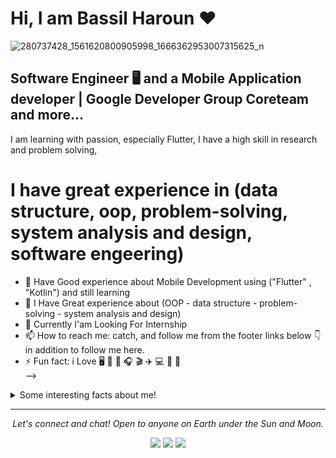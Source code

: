 # Hi, I am Bassil Haroun ❤️
![280737428_1561620800905998_1666362953007315625_n](https://user-images.githubusercontent.com/81447239/174095460-c72e414c-0612-4184-8b46-bee5873ee6a0.jpg)

## Software Engineer 🖥️ and a Mobile Application developer | Google Developer Group Coreteam and more...

I am learning with passion, especially Flutter, I have a high skill in research and problem solving,
# I have great experience in (data structure, oop, problem-solving, system analysis and design, software engeering)

- 🔭 Have Good experience about Mobile Development using ("Flutter" , "Kotlin") and still learning
- 🌱 I Have Great experience about (OOP - data structure - problem-solving - system analysis and design)
- 📝 Currently I'am Looking For Internship
- 📫 How to reach me: catch, and follow me from the footer links below 👇 in addition to follow me here.
- ⚡ Fun fact: i Love 🖥️ 🍤 🎨 🎧 🎬  ✈️ 💻 📱 📸  
-->
<details>
  <summary>Some interesting facts about me!</summary>
  <br>


  - While Coding, Listening Qur'an and developing useful code. ⭐️

  - Watchin Youtube, Reading Books, Action, Comics,scientific Fiction.

  - Learning programming and getting knowledge about Android & Data science.

![My github stats](https://github-readme-stats.vercel.app/api?username=bassilharoun&show_icons=true)
  
![Most Used Languages](https://github-readme-stats.vercel.app/api/top-langs/?username=bassilharoun)
  
![Total Contribution](https://github-readme-streak-stats.herokuapp.com/?user=bassilharoun)

#### Programming language i am using :
<img src="https://img.shields.io/badge/java-%23ED8B00.svg?&style=for-the-badge&logo=java&logoColor=white"/>
<img src="https://img.shields.io/badge/Kotlin-0095D5?&style=for-the-badge&logo=kotlin&logoColor=white"/>
<img src="https://img.shields.io/badge/Dart-0175C2?style=for-the-badge&logo=dart&logoColor=white"/>
<img src="https://img.shields.io/badge/python%20-%2314354C.svg?&style=for-the-badge&logo=python&logoColor=white"/>
<img src="https://img.shields.io/badge/-c++-black?logo=c%2B%2B&style=social"/>


#### Frameworks  i am using :
<img src="https://img.shields.io/badge/Flutter%20-%2302569B.svg?&style=for-the-badge&logo=Flutter&logoColor=white" />
<img src="https://img.shields.io/badge/firebase-ffca28?style=for-the-badge&logo=firebase&logoColor=black" />



#### Version Controls :
<img src="https://img.shields.io/badge/git%20-%23F05033.svg?&style=for-the-badge&logo=git&logoColor=white"/>
<img src="https://img.shields.io/badge/github%20-%23121011.svg?&style=for-the-badge&logo=github&logoColor=white"/>

#### Hosting :
<img src="https://img.shields.io/badge/Google%20Cloud%20-%234285F4.svg?&style=for-the-badge&logo=google-cloud&logoColor=white"/>
<img src="https://img.shields.io/badge/firebase%20-%23039BE5.svg?&style=for-the-badge&logo=firebase"/>
  

#### IDE :
<img src="https://img.shields.io/badge/Android_Studio-3DDC84?style=for-the-badge&logo=android-studio&logoColor=white"/>
<img src="https://img.shields.io/badge/Visual_Studio_Code-0078D4?style=for-the-badge&logo=visual%20studio%20code&logoColor=white"/>
<img src="https://img.shields.io/badge/PyCharm-000000.svg?&style=for-the-badge&logo=PyCharm&logoColor=white"/>
<img src="https://img.shields.io/badge/Colab-F9AB00?style=for-the-badge&logo=googlecolab&color=525252"/>



</details>
<hr>
<p align="center">
  <i>Let's connect and chat! Open to anyone on Earth under the Sun and Moon.</i>
<p align="center">
    <a href="https://www.linkedin.com/in/bassil-haroun-204829216/" alt="Linkedin"><img src="https://img.shields.io/badge/LinkedIn-0077B5?style=for-the-badge&logo=linkedin&logoColor=white"></a>
    <a href="https://www.instagram.com/omgbassil/" alt="Instagram"><img src="https://img.shields.io/badge/Instagram-E4405F?style=for-the-badge&logo=instagram&logoColor=white"></a>
    <a href="https://www.facebook.com/bassil.haroun.5/" alt="Facebook"><img src="https://img.shields.io/badge/Facebook-1877F2?style=for-the-badge&logo=facebook&logoColor=white"></a>
</p> 
</p>
